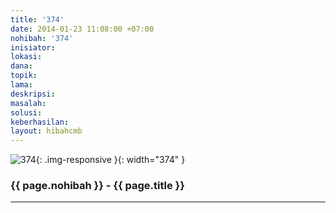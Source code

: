 ```yaml
---
title: '374'
date: 2014-01-23 11:08:00 +07:00
nohibah: '374'
inisiator: 
lokasi: 
dana: 
topik: 
lama: 
deskripsi: 
masalah: 
solusi: 
keberhasilan: 
layout: hibahcmb
---
```


![374](/static/img/hibahcmb/374.png){: .img-responsive }{: width="374" }

### {{ page.nohibah }} - {{ page.title }}

---
